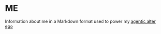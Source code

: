 # ME

Information about me in a Markdown format used to power my [agentic alter ego](https://github.com/byoung/ai-me)
